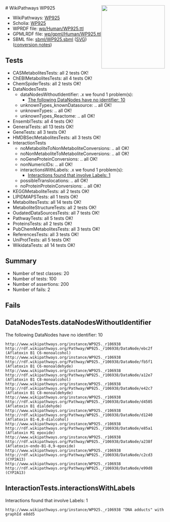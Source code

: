 <img style="float: right; width: 200px" src="../logo.png" />
# WikiPathways WP925

* WikiPathways: [WP925](https://identifiers.org/wikipathways:WP925)
* Scholia: [WP925](https://scholia.toolforge.org/wikipathways/WP925)
* WPRDF file: [wp/Human/WP925.ttl](../wp/Human/WP925.ttl)
* GPMLRDF file: [wp/gpml/Human/WP925.ttl](../wp/gpml/Human/WP925.ttl)
* SBML file: [sbml/WP925.sbml](../sbml/WP925.sbml) ([SVG](../sbml/WP925.svg)) ([conversion notes](../sbml/WP925.txt))

## Tests
* CASMetabolitesTests: all 2 tests OK!
* ChEBIMetabolitesTests: all 4 tests OK!
* ChemSpiderTests: all 2 tests OK!
* DataNodesTests
    * dataNodesWithoutIdentifier: .x we found 1 problem(s):
        * [The following DataNodes have no identifier: 10](#8792c490)
    * unknownTypes_knownDatasource: .. all OK!
    * unknownTypes: .. all OK!
    * unknownTypes_Reactome: .. all OK!
* EnsemblTests: all 4 tests OK!
* GeneralTests: all 13 tests OK!
* GeneTests: all 3 tests OK!
* HMDBSecMetabolitesTests: all 3 tests OK!
* InteractionTests
    * noMetaboliteToNonMetaboliteConversions: .. all OK!
    * noNonMetaboliteToMetaboliteConversions: .. all OK!
    * noGeneProteinConversions: .. all OK!
    * nonNumericIDs: .. all OK!
    * interactionsWithLabels: .x we found 1 problem(s):
        * [Interactions found that involve Labels: 1](#630d2678)
    * possibleTranslocations: .. all OK!
    * noProteinProteinConversions: .. all OK!
* KEGGMetaboliteTests: all 2 tests OK!
* LIPIDMAPSTests: all 1 tests OK!
* MetabolitesTests: all 14 tests OK!
* MetaboliteStructureTests: all 2 tests OK!
* OudatedDataSourcesTests: all 7 tests OK!
* PathwayTests: all 5 tests OK!
* ProteinsTests: all 2 tests OK!
* PubChemMetabolitesTests: all 3 tests OK!
* ReferencesTests: all 3 tests OK!
* UniProtTests: all 5 tests OK!
* WikidataTests: all 14 tests OK!


## Summary

* Number of test classes: 20
* Number of tests: 100
* Number of assertions: 200
* Number of fails: 2

## Fails

<a name="8792c490" />

## DataNodesTests.dataNodesWithoutIdentifier

The following DataNodes have no identifier: 10
```
http://www.wikipathways.org/instance/WP925._r106938 http://rdf.wikipathways.org/Pathway/WP925._r106938/DataNode/ebc2f (Aflatoxin B1 C6-monoalcohol)
http://www.wikipathways.org/instance/WP925._r106938 http://rdf.wikipathways.org/Pathway/WP925._r106938/DataNode/fb5f1 (Aflatoxin B1 C6-monoaldehyde)
http://www.wikipathways.org/instance/WP925._r106938 http://rdf.wikipathways.org/Pathway/WP925._r106938/DataNode/a12e7 (Aflatoxin B1 C8-monoalcohol)
http://www.wikipathways.org/instance/WP925._r106938 http://rdf.wikipathways.org/Pathway/WP925._r106938/DataNode/e42c7 (Aflatoxin B1 C8-monoaldehyde)
http://www.wikipathways.org/instance/WP925._r106938 http://rdf.wikipathways.org/Pathway/WP925._r106938/DataNode/d4505 (Aflatoxin B1 dialdehyde)
http://www.wikipathways.org/instance/WP925._r106938 http://rdf.wikipathways.org/Pathway/WP925._r106938/DataNode/d1240 (Aflatoxin B1-6,8-dialcohol)
http://www.wikipathways.org/instance/WP925._r106938 http://rdf.wikipathways.org/Pathway/WP925._r106938/DataNode/e85a1 (Aflatoxin M1 epoxide)
http://www.wikipathways.org/instance/WP925._r106938 http://rdf.wikipathways.org/Pathway/WP925._r106938/DataNode/a238f (Aflatoxin-endo-B1-8,9-epoxide)
http://www.wikipathways.org/instance/WP925._r106938 http://rdf.wikipathways.org/Pathway/WP925._r106938/DataNode/c2cd3 (CYP2A13)
http://www.wikipathways.org/instance/WP925._r106938 http://rdf.wikipathways.org/Pathway/WP925._r106938/DataNode/e99d8 (CYP2A13)
```

<a name="630d2678" />

## InteractionTests.interactionsWithLabels

Interactions found that involve Labels: 1
```
http://www.wikipathways.org/instance/WP925._r106938 "DNA adducts" with graphId e8dd5
```

